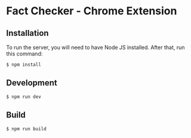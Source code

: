 # Fact Checker - Chrome Extension

## Installation

To run the server, you will need to have Node JS installed.
After that, run this command:

```
$ npm install
```

## Development

```
$ npm run dev
```

## Build

```
$ npm run build
```
